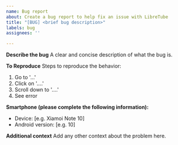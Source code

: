 ```yaml
---
name: Bug report
about: Create a bug report to help fix an issue with LibreTube
title: "[BUG] <brief bug description>"
labels: bug
assignees: ''

---
```


**Describe the bug**
A clear and concise description of what the bug is.

**To Reproduce**
Steps to reproduce the behavior:
1. Go to '...'
2. Click on '....'
3. Scroll down to '....'
4. See error

<!--
Please use the latest version of LibreTube
-->

**Smartphone (please complete the following information):**
 - Device: [e.g. Xiamoi Note 10]
 - Android version: [e.g. 10]

**Additional context**
Add any other context about the problem here.
